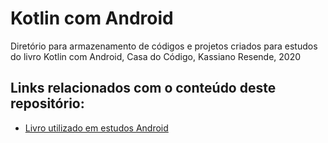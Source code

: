 # Kotlin com Android

<p>Diretório para armazenamento de códigos e projetos criados para estudos do livro Kotlin com Android, Casa do Código, Kassiano Resende, 2020</p>


## Links relacionados com o conteúdo deste repositório:

- [Livro utilizado em estudos Android](https://www.casadocodigo.com.br/products/livro-kotlin-android)<br>
